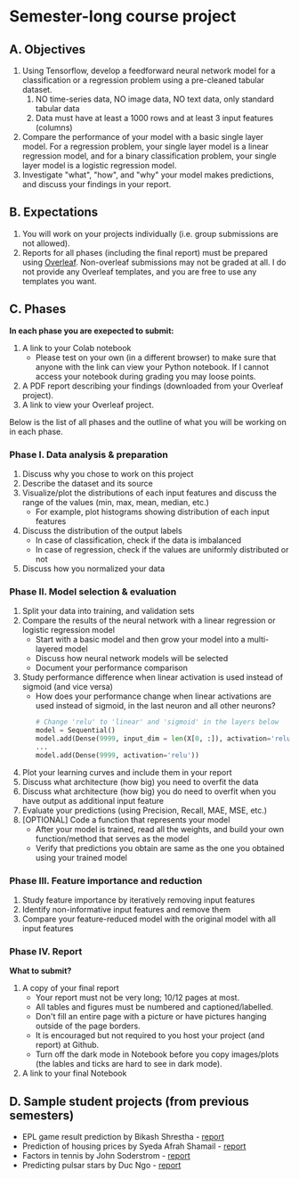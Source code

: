 # Semester-long course project

## A. Objectives
1. Using Tensorflow, develop a feedforward neural network model for a classification or a regression problem using a pre-cleaned tabular dataset.
   1. NO time-series data, NO image data,  NO text data, only standard tabular data
   1. Data must have at least a 1000 rows and at least 3 input features (columns)
1. Compare the performance of your model with a basic single layer model. For a regression problem, your single layer model is a linear regression model, and for a binary classification problem, your single layer model is a logistic regression model.
1. Investigate "what", "how", and "why" your model makes predictions, and discuss your findings in your report.

## B. Expectations
1. You will work on your projects individually (i.e. group submissions are not allowed).
1. Reports for all phases (including the final report) must be prepared using <a href="https://www.overleaf.com/">Overleaf</a>. Non-overleaf submissions may not be graded at all. I do not provide any Overleaf templates, and you are free to use any templates you want.

## C. Phases
**In each phase you are exepected to submit:**  
1. A link to your Colab notebook
   - Please test on your own (in a different browser) to make sure that anyone with the link can view your Python notebook. If I cannot access your notebook during grading you may loose points.
1. A PDF report describing your findings (downloaded from your Overleaf project).
1. A link to view your Overleaf project.

Below is the list of all phases and the outline of what you will be working on in each phase. 

### Phase I. Data analysis & preparation
1. Discuss why you chose to work on this project
1. Describe the dataset and its source
1. Visualize/plot the distributions of each input features and discuss the range of the values (min, max, mean, median, etc.)
   - For example, plot histograms showing distribution of each input features
1. Discuss the distribution of the output labels
    - In case of classification, check if the data is imbalanced
    - In case of regression, check if the values are uniformly distributed or not
1. Discuss how you normalized your data

### Phase II. Model selection & evaluation
1. Split your data into training, and validation sets
1. Compare the results of the neural network with a linear regression or logistic regression model
    - Start with a basic model and then grow your model into a multi-layered model
    - Discuss how neural network models will be selected
    - Document your performance comparison
1. Study performance difference when linear activation is used instead of sigmoid (and vice versa)
   - How does your performance change when linear activations are used instead of sigmoid, in the last neuron and all other neurons?
     ```python
     # Change 'relu' to 'linear' and 'sigmoid' in the layers below
     model = Sequential()
     model.add(Dense(9999, input_dim = len(X[0, :]), activation='relu'))
     ...
     model.add(Dense(9999, activation='relu'))
     ```
1. Plot your learning curves and include them in your report
1. Discuss what architecture (how big) you need to overfit the data
1. Discuss what architecture (how big) you do need to overfit when you have output as additional input feature
1. Evaluate your predictions (using Precision, Recall, MAE, MSE, etc.)
1. [OPTIONAL] Code a function that represents your model
   - After your model is trained, read all the weights, and build your own function/method that serves as the model
   - Verify that predictions you obtain are same as the one you obtained using your trained model

### Phase III. Feature importance and reduction
1. Study feature importance by iteratively removing input features
1. Identify non-informative input features and remove them
1. Compare your feature-reduced model with the original model with all input features

### Phase IV. Report
**What to submit?**   
1. A copy of your final report    
    * Your report must not be very long; 10/12 pages at most.
    * All tables and figures must be numbered and captioned/labelled.
    * Don't fill an entire page with a picture or have pictures hanging outside of the page borders.
    * It is encouraged but not required to you host your project (and report) at Github.  
    * Turn off the dark mode in Notebook before you copy images/plots (the lables and ticks are hard to see in dark mode).
1. A link to your final Notebook

## D. Sample student projects (from previous semesters)
* EPL game result prediction by Bikash Shrestha - [report](https://github.com/badriadhikari/AI-2020spring/blob/master/sample-reports/sample-report-1.pdf)
* Prediction of housing prices by Syeda Afrah Shamail - [report](https://github.com/afrah1994/Prediction-of-Housing-Prices/blob/master/Final%20report.pdf)
* Factors in tennis by John Soderstrom - [report](https://github.com/SoderstromJohnR/CS4300Final/blob/master/Final%20Report.pdf)
* Predicting pulsar stars by Duc Ngo - [report](https://github.com/zegster/artificial-intelligence/blob/master/final_assembly/Final_Assembly.pdf)


